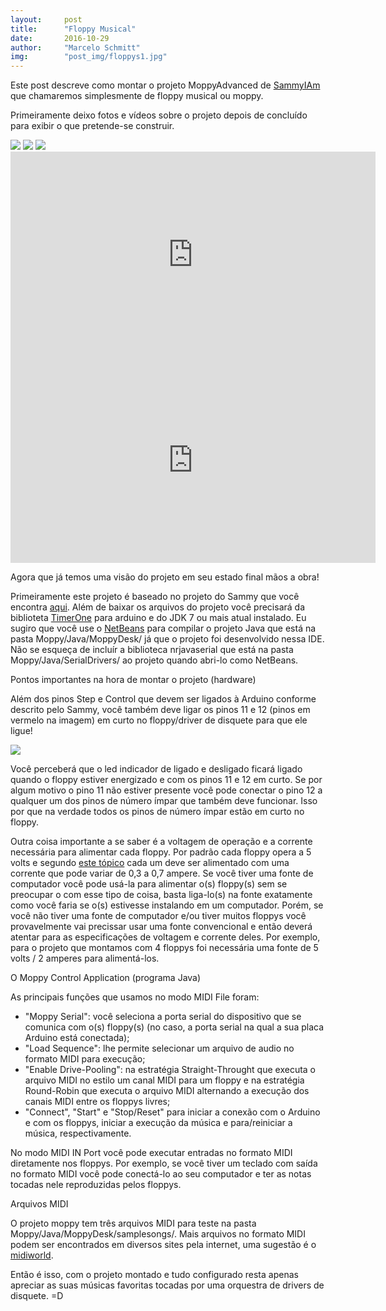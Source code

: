 ```yaml
---
layout:     post
title:      "Floppy Musical"
date:       2016-10-29
author:     "Marcelo Schmitt"
img:        "post_img/floppys1.jpg"
---
```


Este post descreve como montar o projeto MoppyAdvanced de <a href="https://github.com/SammyIAm">SammyIAm</a> que chamaremos simplesmente de floppy musical ou moppy.

Primeiramente deixo fotos e vídeos sobre o projeto depois de concluído para exibir o que pretende-se construir.

<img src="{{ site.baseurl }}/post_img/floppys1.jpg" style="margin: 0 auto; max-height: 390px;">

<img src="{{ site.baseurl }}/post_img/floppys2.jpg" style="margin: 0 auto; max-height: 390px;">

<img src="{{ site.baseurl }}/post_img/floppys3.jpg" style="margin: 0 auto; max-height: 390px;">

<iframe width="584" height="329" src="https://www.youtube.com/watch?v=hsN9MINXFiQ" frameborder="0" allowfullscreen></iframe>

<iframe width="584" height="329" src="https://www.youtube.com/watch?v=Z7V2LiwLtbM" frameborder="0" allowfullscreen></iframe>

Agora que já temos uma visão do projeto em seu estado final mãos a obra!

Primeiramente este projeto é baseado no projeto do Sammy que você encontra <a href="https://github.com/SammyIAm/Moppy">aqui</a>. Além de baixar os arquivos do projeto você precisará da biblioteta <a href="https://code.google.com/archive/p/arduino-timerone/downloads">TimerOne</a> para arduino e do JDK 7 ou mais atual instalado. Eu sugiro que você use o <a href="https://netbeans.org/">NetBeans</a> para compilar o projeto Java que está na pasta Moppy/Java/MoppyDesk/ já que o projeto foi desenvolvido nessa IDE. Não se esqueça de incluír a biblioteca nrjavaserial que está na pasta Moppy/Java/SerialDrivers/ ao projeto quando abri-lo como NetBeans.

Pontos importantes na hora de montar o projeto (hardware)

Além dos pinos Step e Control que devem ser ligados à Arduino conforme descrito pelo Sammy, você também deve ligar os pinos 11 e 12 (pinos em vermelo na imagem) em curto no floppy/driver de disquete para que ele ligue!

<img src="{{ site.baseurl }}/post_img/pinagem-floppy.jpg" style="margin: 0 auto; max-height: 390px;">

Você perceberá que o led indicador de ligado e desligado ficará ligado quando o floppy estiver energizado e com os pinos 11 e 12 em curto. Se por algum motivo o pino 11 não estiver presente você pode conectar o pino 12 a qualquer um dos pinos de número ímpar que também deve funcionar. Isso por que na verdade todos os pinos de número ímpar estão em curto no floppy.

Outra coisa importante a se saber é a voltagem de operação e a corrente necessária para alimentar cada floppy. Por padrão cada floppy opera a 5 volts e segundo <a href="http://forum.arduino.cc/index.php?topic=152419.0">este tópico</a> cada um deve ser alimentado com uma corrente que pode variar de 0,3 a 0,7 ampere. Se você tiver uma fonte de computador você pode usá-la para alimentar o(s) floppy(s) sem se preocupar o com esse tipo de coisa, basta liga-lo(s) na fonte exatamente como você faria se o(s) estivesse instalando em um computador. Porém, se você não tiver uma fonte de computador e/ou tiver muitos floppys você provavelmente vai precissar usar uma fonte convencional e então deverá atentar para as especificações de voltagem e corrente deles. Por exemplo, para o projeto que montamos com 4 floppys foi necessária uma fonte de 5 volts / 2 amperes para alimentá-los.

O Moppy Control Application (programa Java)

As principais funções que usamos no modo MIDI File foram:
* "Moppy Serial": você seleciona a porta serial do dispositivo que se comunica com o(s) floppy(s) (no caso, a porta serial na qual a sua placa Arduino está conectada);
* "Load Sequence": lhe permite selecionar um arquivo de audio no formato MIDI para execução;
* "Enable Drive-Pooling": na estratégia Straight-Throught que executa o arquivo MIDI no estilo um canal MIDI para um floppy e na estratégia Round-Robin que executa o arquivo MIDI alternando a execução dos canais MIDI entre os floppys livres;
* "Connect", "Start" e "Stop/Reset" para iniciar a conexão com o Arduino e com os floppys, iniciar a execução da música e para/reiniciar a música, respectivamente.

No modo MIDI IN Port você pode executar entradas no formato MIDI diretamente nos floppys. Por exemplo, se você tiver um teclado com saída no formato MIDI você pode conectá-lo ao seu computador e ter as notas tocadas nele reproduzidas pelos floppys.

Arquivos MIDI

O projeto moppy tem três arquivos MIDI para teste na pasta Moppy/Java/MoppyDesk/samplesongs/. Mais arquivos no formato MIDI podem ser encontrados em diversos sites pela internet, uma sugestão é o <a href="http://www.midiworld.com/">midiworld</a>.

Então é isso, com o projeto montado e tudo configurado resta apenas apreciar as suas músicas favoritas tocadas por uma orquestra de drivers de disquete. =D

